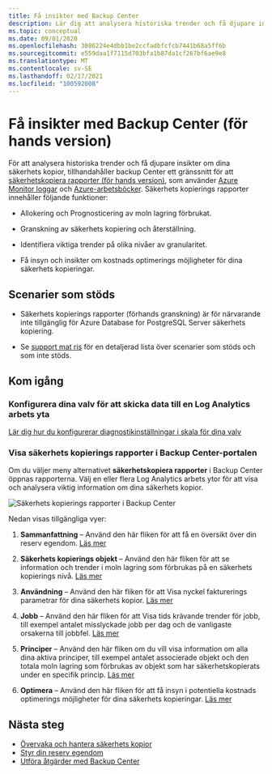 ```yaml
---
title: Få insikter med Backup Center
description: Lär dig att analysera historiska trender och få djupare insikter om dina säkerhets kopior med Backup Center.
ms.topic: conceptual
ms.date: 09/01/2020
ms.openlocfilehash: 3086224e4dbb1be2ccfadbfcfcb7441b68a5ff6b
ms.sourcegitcommit: e559daa1f7115d703bfa1b87da1cf267bf6ae9e8
ms.translationtype: MT
ms.contentlocale: sv-SE
ms.lasthandoff: 02/17/2021
ms.locfileid: "100592008"
---
```

# <a name="obtain-insights-using-backup-center-preview"></a>Få insikter med Backup Center (för hands version)

För att analysera historiska trender och få djupare insikter om dina säkerhets kopior, tillhandahåller backup Center ett gränssnitt för att [säkerhetskopiera rapporter (för hands version)](configure-reports.md), som använder [Azure Monitor loggar](../azure-monitor/logs/data-platform-logs.md) och [Azure-arbetsböcker](../azure-monitor/visualize/workbooks-overview.md). Säkerhets kopierings rapporter innehåller följande funktioner:

- Allokering och Prognosticering av moln lagring förbrukat.

- Granskning av säkerhets kopiering och återställning.

- Identifiera viktiga trender på olika nivåer av granularitet.

- Få insyn och insikter om kostnads optimerings möjligheter för dina säkerhets kopieringar.

## <a name="supported-scenarios"></a>Scenarier som stöds

- Säkerhets kopierings rapporter (förhands granskning) är för närvarande inte tillgänglig för Azure Database for PostgreSQL Server säkerhets kopiering.

- Se [support mat ris](backup-center-support-matrix.md) för en detaljerad lista över scenarier som stöds och som inte stöds.

## <a name="get-started"></a>Kom igång

### <a name="configure-your-vaults-to-send-data-to-a-log-analytics-workspace"></a>Konfigurera dina valv för att skicka data till en Log Analytics arbets yta

[Lär dig hur du konfigurerar diagnostikinställningar i skala för dina valv](./configure-reports.md#get-started)

### <a name="view-backup-reports-in-the-backup-center-portal"></a>Visa säkerhets kopierings rapporter i Backup Center-portalen

Om du väljer meny alternativet **säkerhetskopiera rapporter** i Backup Center öppnas rapporterna. Välj en eller flera Log Analytics arbets ytor för att visa och analysera viktig information om dina säkerhets kopior.

![Säkerhets kopierings rapporter i Backup Center](./media/backup-center-obtain-insights/backup-center-backup-reports.png)

Nedan visas tillgängliga vyer:

1. **Sammanfattning** – Använd den här fliken för att få en översikt över din reserv egendom. [Läs mer](./configure-reports.md#summary)

1. **Säkerhets kopierings objekt** – Använd den här fliken för att se information och trender i moln lagring som förbrukas på en säkerhets kopierings nivå. [Läs mer](./configure-reports.md#backup-items)

1. **Användning** – Använd den här fliken för att Visa nyckel fakturerings parametrar för dina säkerhets kopior. [Läs mer](./configure-reports.md#usage)

1. **Jobb** – Använd den här fliken för att Visa tids krävande trender för jobb, till exempel antalet misslyckade jobb per dag och de vanligaste orsakerna till jobbfel. [Läs mer](./configure-reports.md#jobs)

1. **Principer** – Använd den här fliken om du vill visa information om alla dina aktiva principer, till exempel antalet associerade objekt och den totala moln lagring som förbrukas av objekt som har säkerhetskopierats under en specifik princip. [Läs mer](./configure-reports.md#policies)

1. **Optimera** – Använd den här fliken för att få insyn i potentiella kostnads optimerings möjligheter för dina säkerhets kopieringar. [Läs mer](./configure-reports.md#optimize)

## <a name="next-steps"></a>Nästa steg

- [Övervaka och hantera säkerhets kopior](backup-center-monitor-operate.md)
- [Styr din reserv egendom](backup-center-govern-environment.md)
- [Utföra åtgärder med Backup Center](backup-center-actions.md)